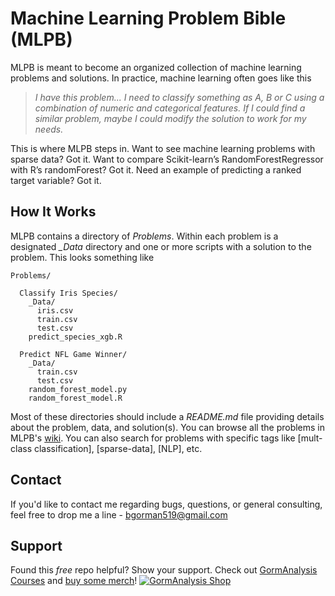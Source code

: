 # Machine Learning Problem Bible (MLPB)

MLPB is meant to become an organized collection of machine learning problems and solutions. In practice, machine learning often goes like this

> *I have this problem... I need to classify something as A, B or C using a combination of numeric and categorical features.  If I could find a similar problem, maybe I could modify the solution to work for my needs.*

This is where MLPB steps in. Want to see machine learning problems with sparse data? Got it. Want to compare Scikit-learn’s RandomForestRegressor with R’s randomForest? Got it. Need an example of predicting a ranked target variable? Got it.

## How It Works

MLPB contains a directory of *Problems*. Within each problem is a designated *\_Data* directory and one or more scripts with a solution to the problem. This looks something like

```
Problems/

  Classify Iris Species/
    _Data/
      iris.csv
      train.csv
      test.csv
    predict_species_xgb.R
    
  Predict NFL Game Winner/
    _Data/
      train.csv
      test.csv
    random_forest_model.py
    random_forest_model.R
```

Most of these directories should include a *README.md* file providing details about the problem, data, and solution(s). You can browse all the problems in MLPB's [wiki](https://github.com/ben519/MLPB/wiki). You can also search for problems with specific tags like [mult-class classification], [sparse-data], [NLP], etc.

## Contact
If you'd like to contact me regarding bugs, questions, or general consulting, feel free to drop me a line - bgorman519@gmail.com

## Support
Found this *free* repo helpful? Show your support. Check out [GormAnalysis Courses](https://gormanalysis.teachable.com/) and [buy some merch](https://shop.gormanalysis.com/)!
[![GormAnalysis Shop](https://www.gormanalysis.com/ads/gormanalysis-shop.jpg)](https://shop.gormanalysis.com/)
